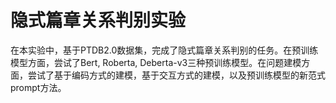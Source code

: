 # 隐式篇章关系判别实验
在本实验中，基于PTDB2.0数据集，完成了隐式篇章关系判别的任务。在预训练模型方面，尝试了Bert, Roberta, Deberta-v3三种预训练模型。在问题建模方面，尝试了基于编码方式的建模，基于交互方式的建模，以及预训练模型的新范式prompt方法。
